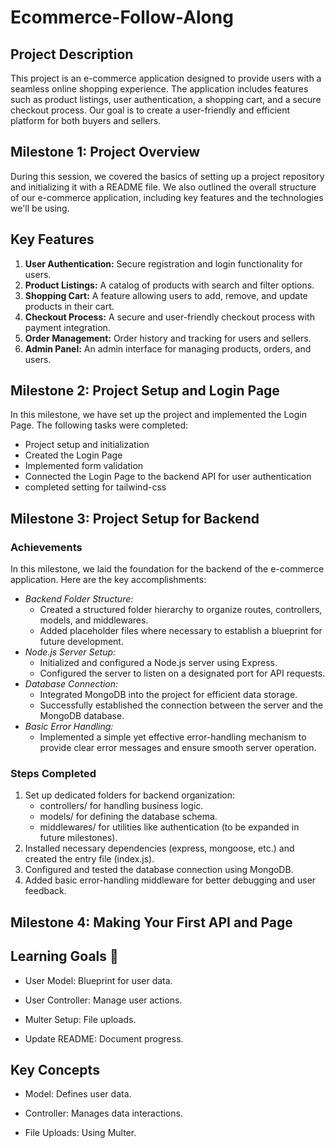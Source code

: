 # Ecommerce-Follow-Along

## Project Description
This project is an e-commerce application designed to provide users with a seamless online shopping experience. The application includes features such as product listings, user authentication, a shopping cart, and a secure checkout process. Our goal is to create a user-friendly and efficient platform for both buyers and sellers.

## Milestone 1: Project Overview
During this session, we covered the basics of setting up a project repository and initializing it with a README file. We also outlined the overall structure of our e-commerce application, including key features and the technologies we'll be using.

## Key Features
1. **User Authentication:** Secure registration and login functionality for users.
2. **Product Listings:** A catalog of products with search and filter options.
3. **Shopping Cart:** A feature allowing users to add, remove, and update products in their cart.
4. **Checkout Process:** A secure and user-friendly checkout process with payment integration.
5. **Order Management:** Order history and tracking for users and sellers.
6. **Admin Panel:** An admin interface for managing products, orders, and users.

## Milestone 2: Project Setup and Login Page

In this milestone, we have set up the project and implemented the Login Page. The following tasks were completed:
- Project setup and initialization
- Created the Login Page
- Implemented form validation
- Connected the Login Page to the backend API for user authentication
- completed setting for tailwind-css

## Milestone 3: Project Setup for Backend

### Achievements
In this milestone, we laid the foundation for the backend of the e-commerce application. Here are the key accomplishments:
- *Backend Folder Structure:* 
  - Created a structured folder hierarchy to organize routes, controllers, models, and middlewares.
  - Added placeholder files where necessary to establish a blueprint for future development.
- *Node.js Server Setup:*
  - Initialized and configured a Node.js server using Express.
  - Configured the server to listen on a designated port for API requests.
- *Database Connection:*
  - Integrated MongoDB into the project for efficient data storage.
  - Successfully established the connection between the server and the MongoDB database.
- *Basic Error Handling:*
  - Implemented a simple yet effective error-handling mechanism to provide clear error messages and ensure smooth server operation.

### Steps Completed
1. Set up dedicated folders for backend organization:
   - controllers/ for handling business logic.
   - models/ for defining the database schema.
   - middlewares/ for utilities like authentication (to be expanded in future milestones).
2. Installed necessary dependencies (express, mongoose, etc.) and created the entry file (index.js).
3. Configured and tested the database connection using MongoDB.
4. Added basic error-handling middleware for better debugging and user feedback.

## Milestone 4: Making Your First API and Page
## Learning Goals 🎯
- User Model: Blueprint for user data.

- User Controller: Manage user actions.

- Multer Setup: File uploads.

- Update README: Document progress.

## Key Concepts
- Model: Defines user data.

- Controller: Manages data interactions.

- File Uploads: Using Multer.
